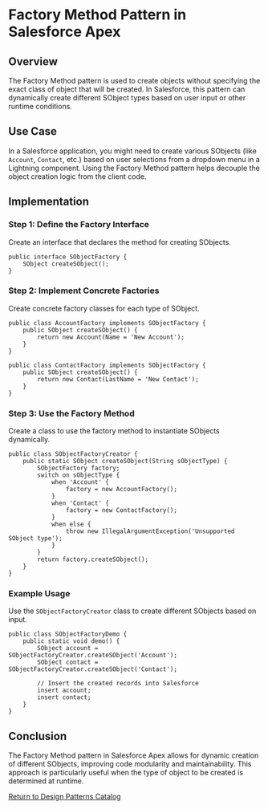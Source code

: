 
# Factory Method Pattern in Salesforce Apex

## Overview
The Factory Method pattern is used to create objects without specifying the exact class of object that will be created. In Salesforce, this pattern can dynamically create different SObject types based on user input or other runtime conditions.

## Use Case
In a Salesforce application, you might need to create various SObjects (like `Account`, `Contact`, etc.) based on user selections from a dropdown menu in a Lightning component. Using the Factory Method pattern helps decouple the object creation logic from the client code.

## Implementation

### Step 1: Define the Factory Interface
Create an interface that declares the method for creating SObjects.

```apex
public interface SObjectFactory {
    SObject createSObject();
}
```

### Step 2: Implement Concrete Factories
Create concrete factory classes for each type of SObject.

```apex
public class AccountFactory implements SObjectFactory {
    public SObject createSObject() {
        return new Account(Name = 'New Account');
    }
}

public class ContactFactory implements SObjectFactory {
    public SObject createSObject() {
        return new Contact(LastName = 'New Contact');
    }
}
```

### Step 3: Use the Factory Method
Create a class to use the factory method to instantiate SObjects dynamically.

```apex
public class SObjectFactoryCreator {
    public static SObject createSObject(String sObjectType) {
        SObjectFactory factory;
        switch on sObjectType {
            when 'Account' {
                factory = new AccountFactory();
            }
            when 'Contact' {
                factory = new ContactFactory();
            }
            when else {
                throw new IllegalArgumentException('Unsupported SObject type');
            }
        }
        return factory.createSObject();
    }
}
```

### Example Usage
Use the `SObjectFactoryCreator` class to create different SObjects based on input.

```apex
public class SObjectFactoryDemo {
    public static void demo() {
        SObject account = SObjectFactoryCreator.createSObject('Account');
        SObject contact = SObjectFactoryCreator.createSObject('Contact');
        
        // Insert the created records into Salesforce
        insert account;
        insert contact;
    }
}
```

## Conclusion
The Factory Method pattern in Salesforce Apex allows for dynamic creation of different SObjects, improving code modularity and maintainability. This approach is particularly useful when the type of object to be created is determined at runtime.

[Return to Design Patterns Catalog](../README.md)
